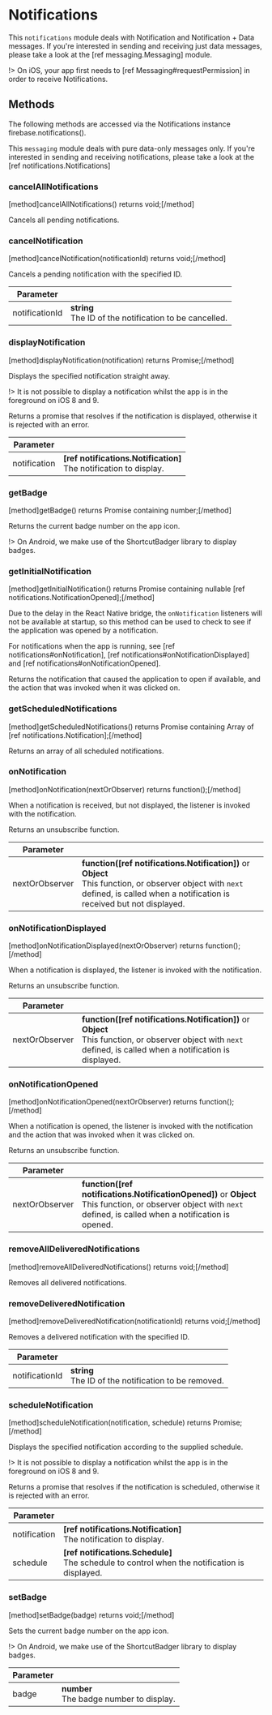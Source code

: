 # Notifications

This `notifications` module deals with Notification and Notification + Data messages.  If you're interested in sending and receiving just data messages, please take a look at the [ref messaging.Messaging] module.

!> On iOS, your app first needs to [ref Messaging#requestPermission] in order to receive Notifications.

## Methods

The following methods are accessed via the Notifications instance firebase.notifications().

This `messaging` module deals with pure data-only messages only.  If you're interested in sending and receiving notifications, please take a look at the [ref notifications.Notifications]

### cancelAllNotifications
[method]cancelAllNotifications() returns void;[/method]

Cancels all pending notifications.

### cancelNotification
[method]cancelNotification(notificationId) returns void;[/method]

Cancels a pending notification with the specified ID.

| Parameter |         |
| --------- | ------- |
| notificationId   | **string** <br /> The ID of the notification to be cancelled. |

### displayNotification
[method]displayNotification(notification) returns Promise;[/method]

Displays the specified notification straight away.

!> It is not possible to display a notification whilst the app is in the foreground on iOS 8 and 9.

Returns a promise that resolves if the notification is displayed, otherwise it is rejected with an error.

| Parameter |         |
| --------- | ------- |
| notification   | **[ref notifications.Notification]** <br /> The notification to display.  |

### getBadge
[method]getBadge() returns Promise containing number;[/method]

Returns the current badge number on the app icon.

!> On Android, we make use of the ShortcutBadger library to display badges.

### getInitialNotification
[method]getInitialNotification() returns Promise containing nullable [ref notifications.NotificationOpened];[/method]

Due to the delay in the React Native bridge, the `onNotification` listeners will not be available at startup, so this method can be used to check to see if the application was opened by a notification.

For notifications when the app is running, see [ref notifications#onNotification], [ref notifications#onNotificationDisplayed] and [ref notifications#onNotificationOpened].

Returns the notification that caused the application to open if available, and the action that was invoked when it was clicked on.

### getScheduledNotifications
[method]getScheduledNotifications() returns Promise containing Array of [ref notifications.Notification];[/method]

Returns an array of all scheduled notifications.

### onNotification
[method]onNotification(nextOrObserver) returns function();[/method]

When a notification is received, but not displayed, the listener is invoked with the notification.

Returns an unsubscribe function.

Parameter |         |
| --------- | ------- |
| nextOrObserver   | **function([ref notifications.Notification])** or **Object** <br /> This function, or observer object with `next` defined, is called when a notification is received but not displayed. |

### onNotificationDisplayed
[method]onNotificationDisplayed(nextOrObserver) returns function();[/method]

When a notification is displayed, the listener is invoked with the notification.

Returns an unsubscribe function.

Parameter |         |
| --------- | ------- |
| nextOrObserver   | **function([ref notifications.Notification])** or **Object** <br /> This function, or observer object with `next` defined, is called when a notification is displayed. |

### onNotificationOpened
[method]onNotificationOpened(nextOrObserver) returns function();[/method]

When a notification is opened, the listener is invoked with the notification and the action that was invoked when it was clicked on.

Returns an unsubscribe function.

Parameter |         |
| --------- | ------- |
| nextOrObserver   | **function([ref notifications.NotificationOpened])** or **Object** <br /> This function, or observer object with `next` defined, is called when a notification is opened. |

### removeAllDeliveredNotifications
[method]removeAllDeliveredNotifications() returns void;[/method]

Removes all delivered notifications.

### removeDeliveredNotification
[method]removeDeliveredNotification(notificationId) returns void;[/method]

Removes a delivered notification with the specified ID.

| Parameter |         |
| --------- | ------- |
| notificationId   | **string** <br /> The ID of the notification to be removed. |

### scheduleNotification
[method]scheduleNotification(notification, schedule) returns Promise;[/method]

Displays the specified notification according to the supplied schedule.

!> It is not possible to display a notification whilst the app is in the foreground on iOS 8 and 9.

Returns a promise that resolves if the notification is scheduled, otherwise it is rejected with an error.

| Parameter |         |
| --------- | ------- |
| notification   | **[ref notifications.Notification]** <br /> The notification to display.  |
| schedule   | **[ref notifications.Schedule]** <br /> The schedule to control when the notification is displayed.  |

### setBadge
[method]setBadge(badge) returns void;[/method]

Sets the current badge number on the app icon.

!> On Android, we make use of the ShortcutBadger library to display badges.

| Parameter |         |
| --------- | ------- |
| badge   | **number** <br /> The badge number to display. |
